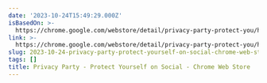 ```yaml
---
date: '2023-10-24T15:49:29.000Z'
isBasedOn: >-
  https://chrome.google.com/webstore/detail/privacy-party-protect-you/hefhjoddehdhdgfjhpnffhopoijdfnak
link: >-
  https://chrome.google.com/webstore/detail/privacy-party-protect-you/hefhjoddehdhdgfjhpnffhopoijdfnak
slug: 2023-10-24-privacy-party-protect-yourself-on-social-chrome-web-store
tags: []
title: Privacy Party - Protect Yourself on Social - Chrome Web Store
---
```


